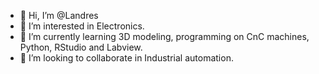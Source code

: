- 👋 Hi, I’m @Landres
- 👀 I’m interested in Electronics.
- 🌱 I’m currently learning 3D modeling, programming on CnC machines, Python, RStudio and Labview.
- 💞️ I’m looking to collaborate in Industrial automation.

<!---
Landreseh/Landreseh is a ✨ special ✨ repository because its `README.md` (this file) appears on your GitHub profile.
You can click the Preview link to take a look at your changes.
--->
